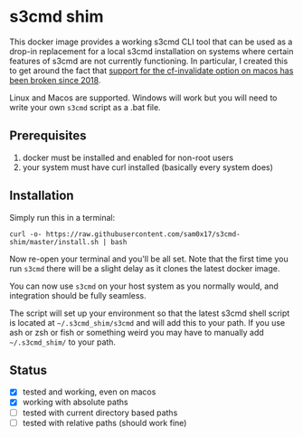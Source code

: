 # s3cmd shim
This docker image provides a working s3cmd CLI tool that can be used as a drop-in replacement
for a local s3cmd installation on systems where certain features of s3cmd are not currently
functioning. In particular, I created this to get around the fact that
 [support for the cf-invalidate option on macos has been broken since 2018](https://github.com/s3tools/s3cmd/issues/1046).

Linux and Macos are supported. Windows will work but you will need to write your own `s3cmd` script as a .bat file.

## Prerequisites
1. docker must be installed and enabled for non-root users
2. your system must have curl installed (basically every system does)

## Installation
Simply run this in a terminal:

```
curl -o- https://raw.githubusercontent.com/sam0x17/s3cmd-shim/master/install.sh | bash
```
Now re-open your terminal and you'll be all set. Note that the first time you run `s3cmd`
there will be a slight delay as it clones the latest docker image.

You can now use `s3cmd` on your host system as you normally would, and integration should
be fully seamless.

The script will set up your environment so that the latest
s3cmd shell script is located at `~/.s3cmd_shim/s3cmd` and will add this to your path. If you use ash or zsh or fish or something
weird you may have to manually add `~/.s3cmd_shim/` to your path.

## Status
- [X] tested and working, even on macos
- [X] working with absolute paths
- [ ] tested with current directory based paths
- [ ] tested with relative paths (should work fine)
